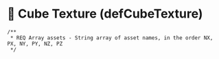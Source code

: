 # 🧊 Cube Texture (defCubeTexture)

```
/**
 * REQ Array assets - String array of asset names, in the order NX, PX, NY, PY, NZ, PZ
 */
```
